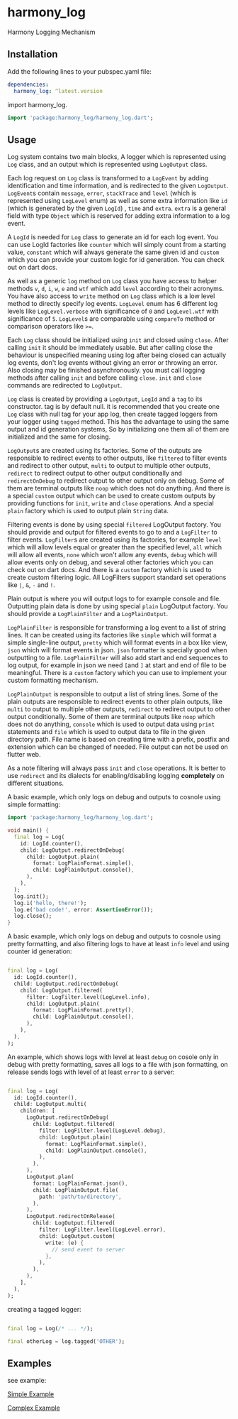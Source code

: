 # harmony_log

Harmony Logging Mechanism

## Installation

Add the following lines to your pubspec.yaml file:

```yaml
dependencies:
  harmony_log: ^latest.version
```

import harmony_log.

```dart
import 'package:harmony_log/harmony_log.dart';
```

## Usage

Log system contains two main blocks, A logger which is represented using `Log` class, and an output which is represented
using `LogOutput` class.

Each log request on `Log` class is transformed to a `LogEvent` by adding identification and time information, and is
redirected to the given `LogOutput`. `LogEvent`s contain `message`, `error`, `stackTrace` and `level` (which is
represented using `LogLevel` enum) as well as some extra information like `id` (which is generated by the given `LogId`)
, `time` and `extra`. `extra` is a general field with type `Object` which is reserved for adding extra information to a
log event.

A `LogId` is needed for `Log` class to generate an id for each log event. You can use LogId factories like
`counter` which will simply count from a starting value, `constant` which will always generate the same given id
and `custom` which you can provide your custom logic for id generation. You can check out on dart docs.

As well as a generic `log` method on `Log` class you have access to helper methods
`v`, `d`, `i`, `w`, `e` and `wtf` which add `level` according to their acronyms. You have also access to `write` method
on `Log` class which is a low level method to directly specify log events. `LogLevel` enum has 6 different log levels
like `LogLevel.verbose` with significance of `0` and `LogLevel.wtf` with significance of `5`. `LogLevel`s are comparable
using `compareTo` method or comparison operators like `>=`.

Each `Log` class should be initialized using `init` and closed using `close`. After calling `init` it should be
immediately usable. But after calling close the behaviour is unspecified meaning using log after being closed can
actually log events, don't log events without giving an error or throwing an error. Also closing may be finished
asynchronously. you must call logging methods after calling `init` and before calling `close`. `init` and `close`
commands are redirected to `LogOutput`.

`Log` class is created by providing a `LogOutput`, `LogId` and a `tag` to its constructor. tag is by default null. it is
recommended that you create one `Log` class with null tag for your app log, then create tagged loggers from your logger
using `tagged` method. This has the advantage to using the same output and id generation systems, So by initializing one
them all of them are initialized and the same for closing.

`LogOutput`s are created using its factories. Some of the outputs are responsible to redirect events to other outputs,
like `filtered` to filter events and redirect to other output, `multi` to output to multiple other outputs, `redirect`
to redirect output to other output conditionally and `redirectOnDebug` to redirect output to other output only on debug.
Some of them are terminal outputs like `noop` which does not do anything. And there is a special `custom` output which
can be used to create custom outputs by providing functions for `init`, `write` and `close` operations. And a
special `plain` factory which is used to output plain `String` data.

Filtering events is done by using special `filtered` LogOutput factory. You should provide and output for filtered
events to go to and a `LogFilter` to filter events. `LogFilter`s are created using its factories, for example `level`
which will allow levels equal or greater than the specified level, `all` which will allow all events, `none` which won't
allow any events, `debug` which will allow events only on debug, and several other factories which you can check out on
dart docs. And there is a `custom` factory which is used to create custom filtering logic. All LogFilters support
standard set operations like `|`, `&`, `-` and `!`.

Plain output is where you will output logs to for example console and file. Outputting plain data is done by using
special `plain` LogOutput factory. You should provide a `LogPlainFilter` and a `LogPlainOutput`.

`LogPlainFilter` is responsible for transforming a log event to a list of string lines. It can be created using its
factories like `simple` which will format a simple single-line output, `pretty` which will format events in a box like
view, `json` which will format events in json. `json` formatter is specially good when outputting to a
file. `LogPlainFilter` will also add start and end sequences to log output, for example in json we need `[`and `]` at
start and end of file to be meaningful. There is a `custom` factory which you can use to implement your custom
formatting mechanism.

`LogPlainOutput` is responsible to output a list of string lines. Some of the plain outputs are responsible to redirect
events to other plain outputs, like `multi` to output to multiple other outputs, `redirect`
to redirect output to other output conditionally. Some of them are terminal outputs like `noop` which does not do
anything, `console` which is used to output data using `print` statements and `file` which is used to output data to
file in the given directory path. File name is based on creating time with a prefix, postfix and extension which can be
changed of needed. File output can not be used on flutter web.

As a note filtering will always pass `init` and `close` operations. It is better to use `redirect` and its dialects for
enabling/disabling logging **completely** on different situations.

A basic example, which only logs on debug and outputs to cosnole using simple formatting:

```dart
import 'package:harmony_log/harmony_log.dart';

void main() {
  final log = Log(
    id: LogId.counter(),
    child: LogOutput.redirectOnDebug(
      child: LogOutput.plain(
        format: LogPlainFormat.simple(),
        child: LogPlainOutput.console(),
      ),
    ),
  );
  log.init();
  log.i('hello, there!');
  log.e('bad code!', error: AssertionError());
  log.close();
}
```

A basic example, which only logs on debug and outputs to cosnole using pretty formatting, and also filtering logs to
have at least `info` level and using counter id generation:

```dart

final log = Log(
  id: LogId.counter(),
  child: LogOutput.redirectOnDebug(
    child: LogOutput.filtered(
      filter: LogFilter.level(LogLevel.info),
      child: LogOutput.plain(
        format: LogPlainFormat.pretty(),
        child: LogPlainOutput.console(),
      ),
    ),
  ),
);
```

An example, which shows logs with level at least `debug` on cosole only in debug with pretty formatting, saves all logs
to a file with json formatting, on release sends logs with level of at least `error` to a server:

```dart

final log = Log(
  id: LogId.counter(),
  child: LogOutput.multi(
    children: [
      LogOutput.redirectOnDebug(
        child: LogOutput.filtered(
          filter: LogFilter.level(LogLevel.debug),
          child: LogOutput.plain(
            format: LogPlainFormat.simple(),
            child: LogPlainOutput.console(),
          ),
        ),
      ),
      LogOutput.plan(
        format: LogPlainFormat.json(),
        child: LogPlainOutput.file(
          path: 'path/to/directory',
        ),
      ),
      LogOutput.redirectOnRelease(
        child: LogOutput.filtered(
          filter: LogFilter.level(LogLevel.error),
          child: LogOutput.custom(
            write: (e) {
              // send event to server
            },
          ),
        ),
      ),
    ],
  ),
);
```

creating a tagged logger:

```dart

final log = Log(/* ... */);

final otherLog = log.tagged('OTHER');
```

## Examples

see example:

[Simple Example](guide/simple.dart)

[Complex Example](guide/complex.dart)
